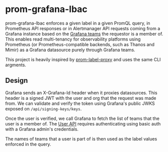 # prom-grafana-lbac

prom-grafana-lbac enforces a given label in a given PromQL query, in Prometheus API responses or in Alertmanager API requests coming from a Grafana instance based on the [Grafana teams](https://grafana.com/docs/grafana/latest/administration/team-management/) the requestor is a member of. This enables read multi-tenancy for observability platforms using Prometheus (or Prometheus-compatible backends, such as Thanos and Mimir) as a Grafana datasource purely through Grafana teams.

This project is heavily inspired by [prom-label-proxy](https://github.com/prometheus-community/prom-label-proxy) and uses the same CLI argments. 

## Design

Grafana sends an X-Grafana-Id header when it proxies datasources. This header is a signed JWT with the user and org that the request was made from. We can validate and verify the token using Grafana's public JWKS exposed on `/api/signing-keys/keys`.

Once the user is verified, we call Grafana to fetch the list of teams that the user is a member of. The [User API](https://grafana.com/docs/grafana/latest/developers/http_api/user/) requires authenticating using basic auth with a Grafana admin's credentials.

The names of teams that a user is part of is then used as the label values enforced in the query.